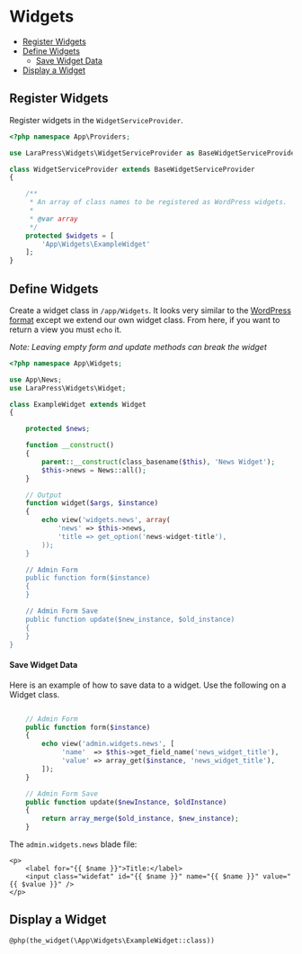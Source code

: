 # Widgets

- [Register Widgets](#register-widgets)
- [Define Widgets](#define-widgets)
    - [Save Widget Data](#save-widget-data)
- [Display a Widget](#display-a-widget)

## Register Widgets

Register widgets in the `WidgetServiceProvider`.

```php
<?php namespace App\Providers;

use LaraPress\Widgets\WidgetServiceProvider as BaseWidgetServiceProvider;

class WidgetServiceProvider extends BaseWidgetServiceProvider
{

    /**
     * An array of class names to be registered as WordPress widgets.
     *
     * @var array
     */
    protected $widgets = [
        'App\Widgets\ExampleWidget'
    ];
}
```

## Define Widgets

Create a widget class in `/app/Widgets`. It looks very similar to the [WordPress format](https://codex.wordpress.org/Widgets_API) except we extend our own widget class. From here, if you want to return a view you must `echo` it.

*Note: Leaving empty form and update methods can break the widget*

```php
<?php namespace App\Widgets;

use App\News;
use LaraPress\Widgets\Widget;

class ExampleWidget extends Widget
{

    protected $news;

    function __construct()
    {
        parent::__construct(class_basename($this), 'News Widget');
        $this->news = News::all();
    }

    // Output
    function widget($args, $instance)
    {
        echo view('widgets.news', array(
            'news' => $this->news,
            'title => get_option('news-widget-title'),
        ));
    }

    // Admin Form
    public function form($instance)
    {
    }

    // Admin Form Save
    public function update($new_instance, $old_instance)
    {
    }
}
```

#### Save Widget Data

Here is an example of how to save data to a widget. Use the following on a Widget class.

```php

    // Admin Form
    public function form($instance)
    {
        echo view('admin.widgets.news', [
             'name'  => $this->get_field_name('news_widget_title'),
             'value' => array_get($instance, 'news_widget_title'),
        ]);
    }

    // Admin Form Save
    public function update($newInstance, $oldInstance)
    {
        return array_merge($old_instance, $new_instance);
    }
```

The `admin.widgets.news` blade file:
```blade
<p>
    <label for="{{ $name }}">Title:</label>
    <input class="widefat" id="{{ $name }}" name="{{ $name }}" value="{{ $value }}" />
</p>
```

## Display a Widget

```blade
@php(the_widget(\App\Widgets\ExampleWidget::class))
```

